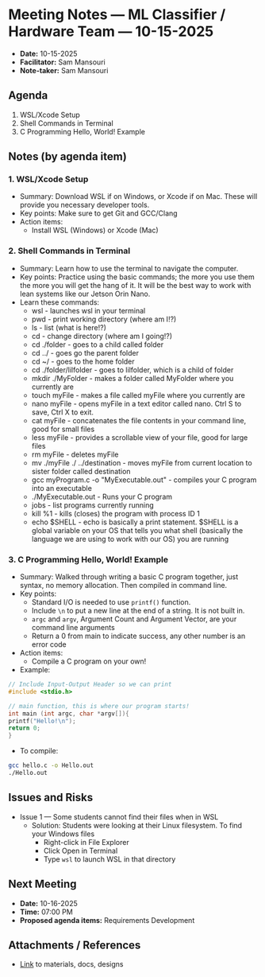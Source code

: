 # Meeting Notes — ML Classifier / Hardware Team  — 10-15-2025

- **Date:** 10-15-2025 
- **Facilitator:** Sam Mansouri  
- **Note-taker:** Sam Mansouri  

## Agenda
1. WSL/Xcode Setup  
2. Shell Commands in Terminal
3. C Programming Hello, World! Example

## Notes (by agenda item)
### 1. WSL/Xcode Setup
- Summary: Download WSL if on Windows, or Xcode if on Mac. These will provide you necessary developer tools.
- Key points: Make sure to get Git and GCC/Clang
- Action items:
    - Install WSL (Windows) or Xcode (Mac)

### 2. Shell Commands in Terminal
- Summary: Learn how to use the terminal to navigate the computer.
- Key points: Practice using the basic commands; the more you use them the more you will get the hang of it. It will be the best way to work with lean systems like our Jetson Orin Nano.
- Learn these commands:
    * wsl - launches wsl in your terminal
    * pwd - print working directory (where am I!?)
    * ls - list (what is here!?)
    * cd - change directory (where am I going!?)
    * cd ./folder - goes to a child called folder
    * cd ../ - goes go the parent folder
    * cd ~/ - goes to the home folder
    * cd ./folder/lilfolder - goes to lilfolder, which is a child of folder
    * mkdir ./MyFolder - makes a folder called MyFolder where you currently are
    * touch myFile - makes a file called myFile where you currently are
    * nano myFile - opens myFile in a text editor called nano. Ctrl S to save, Ctrl X to exit.
    * cat myFile - concatenates the file contents in your command line, good for small files
    * less myFile - provides a scrollable view of your file, good for large files
    * rm myFile - deletes myFile
    * mv ./myFile ./ ../destination - moves myFile from current location to sister folder called destination
    * gcc myProgram.c -o "MyExecutable.out" - compiles your C program into an executable
    * ./MyExecutable.out - Runs your C program
    * jobs - list programs currently running
    * kill %1 - kills (closes) the program with process ID 1
    * echo $SHELL - echo is basically a print statement. $SHELL is a global variable on your OS that tells you what shell (basically the language we are using to work with our OS) you are running

### 3. C Programming Hello, World! Example
- Summary: Walked through writing a basic C program together, just syntax, no memory allocation. Then compiled in command line.
- Key points:
    * Standard I/O is needed to use ``printf()`` function.
    * Include ``\n`` to put a new line at the end of a string. It is not built in.
    * ``argc`` and ``argv``, Argument Count and Argument Vector, are your command line arguments
    * Return a 0 from main to indicate success, any other number is an error code
- Action items:
    - Compile a C program on your own!
- Example:
```c
// Include Input-Output Header so we can print
#include <stdio.h>

// main function, this is where our program starts!
int main (int argc, char *argv[]){
printf("Hello!\n");
return 0;
}
```
- To compile:
```bash
gcc hello.c -o Hello.out
./Hello.out
```

## Issues and Risks
- Issue 1 — Some students cannot find their files when in WSL
    * Solution: Students were looking at their Linux filesystem. To find your Windows files
        - Right-click in File Explorer
        - Click Open in Terminal
        - Type ``wsl`` to launch WSL in that directory

## Next Meeting
- **Date:** 10-16-2025
- **Time:** 07:00 PM  
- **Proposed agenda items:** Requirements Development

## Attachments / References
- [Link](https://www.boringclubuw.org) to materials, docs, designs
